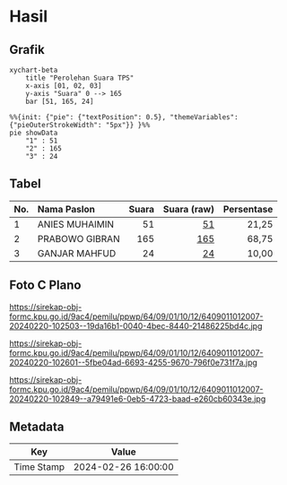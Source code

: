 # Hasil

## Grafik

```mermaid
xychart-beta
    title "Perolehan Suara TPS"
    x-axis [01, 02, 03]
    y-axis "Suara" 0 --> 165
    bar [51, 165, 24]
```

```mermaid
%%{init: {"pie": {"textPosition": 0.5}, "themeVariables": {"pieOuterStrokeWidth": "5px"}} }%%
pie showData
    "1" : 51
    "2" : 165
    "3" : 24
```

## Tabel

| No. | Nama Paslon    | Suara | Suara (raw) | Persentase |
|:--- |:-------------- | -----:| -----------:| ----------:|
| 1   | ANIES MUHAIMIN | 51    | [51][p-1]   | 21,25      |
| 2   | PRABOWO GIBRAN | 165   | [165][p-2]  | 68,75      |
| 3   | GANJAR MAHFUD  | 24    | [24][p-3]   | 10,00      |


[p-1]: https://github.com/gigit-pemilu/pemilu-2024-64-kalimantan-timur/blob/main/pilpres/hitung-suara/sub/64-kalimantan-timur/sub/09-penajam-paser-utara/sub/01-penajam/sub/1012-gunung-seteleng/sub/007-tps/sub/paslon-1.txt
[p-2]: https://github.com/gigit-pemilu/pemilu-2024-64-kalimantan-timur/blob/main/pilpres/hitung-suara/sub/64-kalimantan-timur/sub/09-penajam-paser-utara/sub/01-penajam/sub/1012-gunung-seteleng/sub/007-tps/sub/paslon-2.txt
[p-3]: https://github.com/gigit-pemilu/pemilu-2024-64-kalimantan-timur/blob/main/pilpres/hitung-suara/sub/64-kalimantan-timur/sub/09-penajam-paser-utara/sub/01-penajam/sub/1012-gunung-seteleng/sub/007-tps/sub/paslon-3.txt

## Foto C Plano

https://sirekap-obj-formc.kpu.go.id/9ac4/pemilu/ppwp/64/09/01/10/12/6409011012007-20240220-102503--19da16b1-0040-4bec-8440-21486225bd4c.jpg

https://sirekap-obj-formc.kpu.go.id/9ac4/pemilu/ppwp/64/09/01/10/12/6409011012007-20240220-102601--5fbe04ad-6693-4255-9670-796f0e731f7a.jpg

https://sirekap-obj-formc.kpu.go.id/9ac4/pemilu/ppwp/64/09/01/10/12/6409011012007-20240220-102849--a79491e6-0eb5-4723-baad-e260cb60343e.jpg


## Metadata

| Key        | Value               |
| ---------- | ------------------- |
| Time Stamp | 2024-02-26 16:00:00 |



